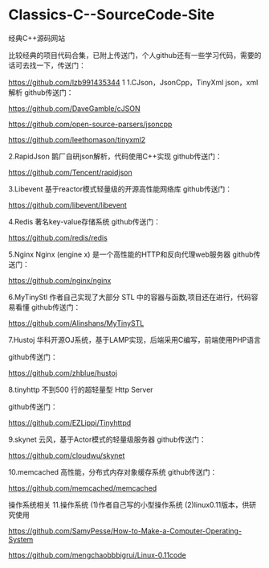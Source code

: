 # Classics-C--SourceCode-Site
经典C++源码网站

比较经典的项目代码合集，已附上传送门，个人github还有一些学习代码，需要的话可去找一下，传送门：

https://github.com/lzb991435344
1
1.CJson，JsonCpp，TinyXml
json，xml解析
github传送门：

https://github.com/DaveGamble/cJSON

https://github.com/open-source-parsers/jsoncpp

https://github.com/leethomason/tinyxml2


2.RapidJson
鹅厂自研json解析，代码使用C++实现
github传送门：

https://github.com/Tencent/rapidjson

3.Libevent
基于reactor模式轻量级的开源高性能网络库
github传送门：

https://github.com/libevent/libevent

4.Redis
著名key-value存储系统
github传送门：

https://github.com/redis/redis

5.Nginx
Nginx (engine x) 是一个高性能的HTTP和反向代理web服务器
github传送门：

https://github.com/nginx/nginx

6.MyTinyStl
作者自己实现了大部分 STL 中的容器与函数,项目还在进行，代码容易看懂
github传送门：

https://github.com/Alinshans/MyTinySTL

7.Hustoj
华科开源OJ系统，基于LAMP实现，后端采用C编写，前端使用PHP语言

github传送门：

https://github.com/zhblue/hustoj

8.tinyhttp
不到500 行的超轻量型 Http Server

github传送门：

https://github.com/EZLippi/Tinyhttpd

9.skynet
云风，基于Actor模式的轻量级服务器
github传送门：

https://github.com/cloudwu/skynet

10.memcached
高性能，分布式内存对象缓存系统
github传送门：

https://github.com/memcached/memcached

操作系统相关
11.操作系统
(1)作者自己写的小型操作系统
(2)linux0.11版本，供研究使用

https://github.com/SamyPesse/How-to-Make-a-Computer-Operating-System

https://github.com/mengchaobbbigrui/Linux-0.11code

